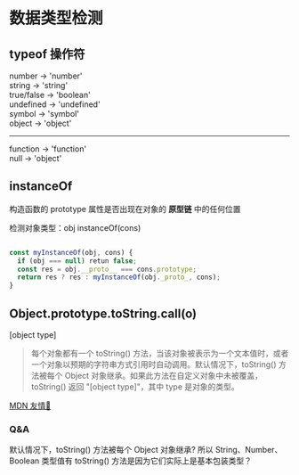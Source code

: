 # 数据类型检测

## typeof 操作符
number -> 'number'\
string -> 'string'\
true/false -> 'boolean'\
undefined -> 'undefined'\
symbol -> 'symbol'\
object -> 'object'

---
function -> 'function'\
null -> 'object'

## instanceOf
构造函数的 prototype 属性是否出现在对象的 **原型链** 中的任何位置

检测对象类型：obj instanceOf(cons)

```javascript

const myInstanceOf(obj, cons) {
  if (obj === null) retun false;
  const res = obj.__proto__ === cons.prototype;
  return res ? res : myInstanceOf(obj._proto_, cons);
}
```

## Object.prototype.toString.call(o)
[object type]

> 每个对象都有一个 toString() 方法，当该对象被表示为一个文本值时，或者一个对象以预期的字符串方式引用时自动调用。默认情况下，toString() 方法被每个 Object 对象继承。如果此方法在自定义对象中未被覆盖，toString() 返回 "[object type]"，其中 type 是对象的类型。

[MDN 友情🔗](https://developer.mozilla.org/zh-CN/docs/Web/JavaScript/Reference/Global_Objects/Object/toString)

### Q&A
默认情况下，toString() 方法被每个 Object 对象继承? 所以 String、Number、Boolean 类型值有 toString() 方法是因为它们实际上是基本包装类型？
